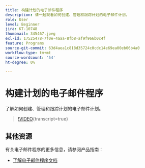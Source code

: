 ```yaml
---
title: 构建计划的电子邮件程序
description: 请一起观看如何创建、管理和跟踪计划的电子邮件计划。
role: User
level: Beginner
jira: KT-10748
thumbnail: 345467.jpeg
exl-id: 17525478-7f0e-4aaa-8fb8-af9f966b0c4f
feature: Programs
source-git-commit: 63d4aea1c818d35724c0cdc14e69ea00eb06b4a0
workflow-type: tm+mt
source-wordcount: '54'
ht-degree: 0%

---
```


# 构建计划的电子邮件程序

了解如何创建、管理和跟踪计划的电子邮件计划。

>[!VIDEO](https://video.tv.adobe.com/v/345467/?quality=12&learn=on){transcript=true}

## 其他资源

有关电子邮件程序的更多信息，请参阅产品指南：

* [了解电子邮件程序文档](https://experienceleague.adobe.com/docs/marketo/using/product-docs/email-marketing/email-programs/creating-an-email-program/understanding-email-programs.html?lang=zh-Hans)
